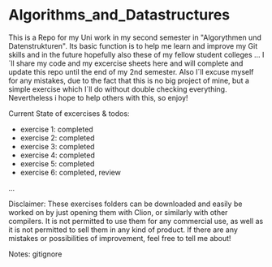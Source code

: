# Algorithms_and_Datastructures
This is a Repo for my Uni work in my second semester in "Algorythmen und Datenstrukturen".
Its basic function is to help me learn and improve my Git skills and in the future hopefully also these of my fellow student colleges ...
I´ll share my code and my excercise sheets here and will complete and update this repo until the end of my 2nd semester.
Also I´ll excuse myself for any mistakes, due to the fact that this is no big project of mine, but a simple exercise which I´ll do without double checking everything.
Nevertheless i hope to help others with this, so enjoy!


Current State of excercises & todos:

- exercise 1: completed
- exercise 2: completed
- exercise 3: completed
- exercise 4: completed
- exercise 5: completed
- exercise 6: completed, review

...

Disclaimer: These exercises folders can be downloaded and easily be worked on by just opening them with Clion, or similarly with other compilers. It is not permitted to use them for any commercial use, as well as it is not permitted to sell them in any kind of product. If there are any mistakes or possibilities of improvement, feel free to tell me about!

Notes: gitignore 
